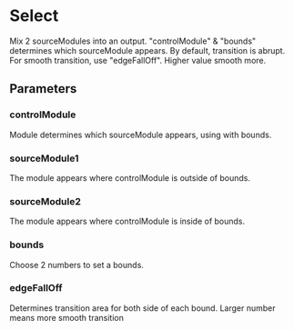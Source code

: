 # Select
Mix 2 sourceModules into an output. "controlModule" & "bounds" determines which sourceModule appears. By default, transition is abrupt. For smooth transition, use "edgeFallOff". Higher value smooth more.

## Parameters
### controlModule
Module determines which sourceModule appears, using with bounds.

### sourceModule1
The module appears where controlModule is outside of bounds.

### sourceModule2
The module appears where controlModule is inside of bounds.

### bounds
Choose 2 numbers to set a bounds.

### edgeFallOff
Determines transition area for both side of each bound. Larger number means more smooth transition
